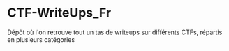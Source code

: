 # CTF-WriteUps_Fr
Dépôt où l'on retrouve tout un tas de writeups sur différents CTFs, répartis en plusieurs catégories
